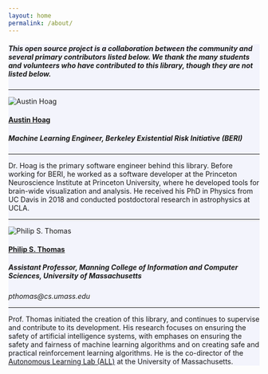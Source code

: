 ```yaml
---
layout: home
permalink: /about/
---
```


<!-- Main Container -->
<div class="container p-3 my-5 border" style="background-color: #f3f4fc;">
<h5 class="mb-3">This open source project is a collaboration between the community and several primary contributors listed below. We thank the many students and volunteers who have contributed to this library, though they are not listed below.</h5>

<hr class="my-2">
<div class="container">
    <div class="row">
        <div class="col-md-2">
            <img src="{{ "/assets/img/austin_photo.jpg" | relative_url}}" class="img-fluid mx-auto d-block rounded shadow p-3 mb-5 bg-white" alt="Austin Hoag"> 
        </div>
        <div class="col-md-10">
            <h4><a href="https://austinhoag.github.io/">Austin Hoag</a></h4>
            <h5>Machine Learning Engineer, Berkeley Existential Risk Initiative (BERI)</h5>
            <hr>
            Dr. Hoag is the primary software engineer behind this library. Before working for BERI, he worked as a software developer at the Princeton Neuroscience Institute at Princeton University, where he developed tools for brain-wide visualization and analysis. He received his PhD in Physics from UC Davis in 2018 and conducted postdoctoral research in astrophysics at UCLA. 
        </div>
    </div>
</div>

<hr class="my-2">
<div class="container">
    <div class="row">
        <div class="col-md-2">
            <img src="https://people.cs.umass.edu/~pthomas/img/my_picture.jpg" class="img-fluid mx-auto d-block rounded shadow p-3 mb-5 bg-white" alt="Philip S. Thomas"> 
        </div>
        <div class="col-md-10">
            <h4><a href="https://people.cs.umass.edu/~pthomas/">Philip S. Thomas</a></h4>
            <h5>Assistant Professor, Manning College of Information and Computer Sciences, University of Massachusetts</h5>
            <i>pthomas@cs.umass.edu</i>
            <hr>
            Prof. Thomas initiated the creation of this library, and continues to supervise and contribute to its development. His research focuses on ensuring the safety of artificial intelligence systems, with emphases on ensuring the safety and fairness of machine learning algorithms and on creating safe and practical reinforcement learning algorithms. He is the co-director of the <a href="https://all.cs.umass.edu/">Autonomous Learning Lab (ALL)</a> at the University of Massachusetts.
        </div>
    </div>
</div>
</div>